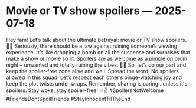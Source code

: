 # Movie or TV show spoilers — 2025-07-18

Hey fam! Let’s talk about the ultimate betrayal: movie or TV show spoilers. 🙅‍♂️ Seriously, there should be a law against ruining someone’s viewing experience. It’s like dropping a bomb on all the suspense and surprises that make a show or movie so lit. Spoilers are as welcome as a pimple on prom night – unwanted and totally ruining the vibes. 🤦‍♀️ So, let’s do our part and keep the spoiler-free zone alive and well. Spread the word: No spoilers allowed in this squad! Let’s respect each other’s binge-watching joy and keep the plot twists under wraps. Remember, sharing is caring…unless it's spoilers. Stay woke, stay spoiler-free! 💥✌️ #SpoilersNotWelcome #FriendsDontSpoilFriends #StayInnocentTilTheEnd
